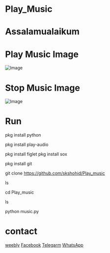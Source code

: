 # Play_Music

# Assalamualaikum
# Play Music Image

![Image](https://user-images.githubusercontent.com/122220484/221755724-308f7446-75f9-4009-b98e-2c6f27eec1f1.jpg)

# Stop Music Image
![Image](https://user-images.githubusercontent.com/122220484/221756332-8b9d40e9-3670-40de-9fb9-34e62b5af350.jpg)


# Run

pkg install python

pkg install play-audio

pkg install figlet
pkg install sox

pkg install git

git clone https://github.com/skshohid/Play_music

ls

cd Play_music

ls

python music.py


# contact
[weebly](https://sk-officialltm.weebly.com)
[Facebook](https://web.facebook.com/skshohids0337)
[Telegarm](https://t.me/skofficialltm)
[WhatsApp](https://chat.whatsapp.com/KuRAdn1XDbgGW8SDT2K2Hg)
